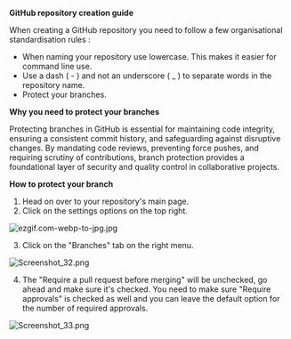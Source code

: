 **GitHub repository creation guide**

When creating a GitHub repository you need to follow a few organisational standardisation rules :
- When naming your repository use lowercase. This makes it easier for command line use.
- Use a dash ( - ) and not an underscore ( _ ) to separate words in the repository name.
- Protect your branches.

**Why you need to protect your branches**

Protecting branches in GitHub is essential for maintaining code integrity, ensuring a consistent commit history, and safeguarding against disruptive changes. By mandating code reviews, preventing force pushes, and requiring scrutiny of contributions, branch protection provides a foundational layer of security and quality control in collaborative projects.

**How to protect your branch**

1. Head on over to your repository's main page.
2. Click on the settings options on the top right.

![ezgif.com-webp-to-jpg.jpg](/.attachments/ezgif.com-webp-to-jpg-01cb8aab-4bb7-4a5a-8b1f-a85c70c8b5fa.jpg)

3. Click on the "Branches" tab on the right menu.

![Screenshot_32.png](/.attachments/Screenshot_32-8535491a-9469-455f-bca3-be684414e1a7.png)

4. The "Require a pull request before merging" will be unchecked, go ahead and make sure it's checked. You need to make sure "Require approvals" is checked as well and you can leave the default option for the number of required approvals.

![Screenshot_33.png](/.attachments/Screenshot_33-d1486edf-7eda-46f2-864d-611cb8d53bb9.png)
